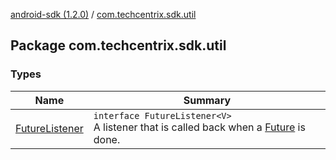 [android-sdk (1.2.0)](../index.md) / [com.techcentrix.sdk.util](./index.md)

## Package com.techcentrix.sdk.util

### Types

| Name | Summary |
|---|---|
| [FutureListener](-future-listener/index.md) | `interface FutureListener<V>`<br>A listener that is called back when a [Future](https://developer.android.com/reference/java/util/concurrent/Future.html) is done. |

